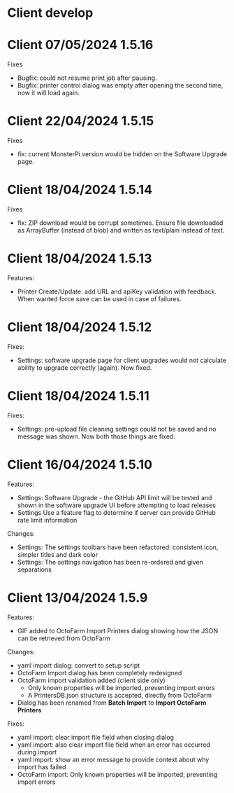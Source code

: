 # Client develop

# Client 07/05/2024 1.5.16

Fixes

- Bugfix: could not resume print job after pausing.
- Bugfix: printer control dialog was empty after opening the second time, now it will load again.

# Client 22/04/2024 1.5.15

Fixes

- fix: current MonsterPi version would be hidden on the Software Upgrade page.

# Client 18/04/2024 1.5.14

Fixes

- fix: ZIP download would be corrupt sometimes. Ensure file downloaded as ArrayBuffer (instead of blob) and written as text/plain instead of text.

# Client 18/04/2024 1.5.13

Features:

- Printer Create/Update: add URL and apiKey validation with feedback. When wanted force save can be used in case of failures.

# Client 18/04/2024 1.5.12

Fixes:

- Settings: software upgrade page for client upgrades would not calculate ability to upgrade correctly (again). Now fixed.

# Client 18/04/2024 1.5.11

Fixes:

- Settings: pre-upload file cleaning settings could not be saved and no message was shown. Now both those things are fixed.

# Client 16/04/2024 1.5.10

Features:

- Settings: Software Upgrade - the GitHub API limit will be tested and shown in the software upgrade UI before attempting to load releases
- Settings Use a feature flag to determine if server can provide GitHub rate limit information

Changes:

- Settings: The settings toolbars have been refactored: consistent icon, simpler titles and dark color
- Settings: The settings navigation has been re-ordered and given separations

# Client 13/04/2024 1.5.9

Features:

- GIF added to OctoFarm Import Printers dialog showing how the JSON can be retrieved from OctoFarm

Changes:

- yaml import dialog: convert to setup script
- OctoFarm Import dialog has been completely redesigned
- OctoFarm import validation added (client side only)
  - Only known properties will be imported, preventing import errors
  - A PrintersDB.json structure is accepted, directly from OctoFarm
- Dialog has been renamed from **Batch Import** to **Import OctoFarm Printers**

Fixes:

- yaml import: clear import file field when closing dialog
- yaml import: also clear import file field when an error has occurred during import
- yaml import: show an error message to provide context about why import has failed
- OctoFarm import: Only known properties will be imported, preventing import errors
